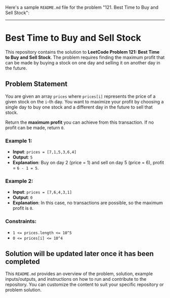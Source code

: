 Here's a sample `README.md` file for the problem "121. Best Time to Buy and Sell Stock":

---

# Best Time to Buy and Sell Stock

This repository contains the solution to **LeetCode Problem 121: Best Time to Buy and Sell Stock**. The problem requires finding the maximum profit that can be made by buying a stock on one day and selling it on another day in the future.

## Problem Statement

You are given an array `prices` where `prices[i]` represents the price of a given stock on the `i`-th day. You want to maximize your profit by choosing a single day to buy one stock and a different day in the future to sell that stock.

Return the **maximum profit** you can achieve from this transaction. If no profit can be made, return `0`.

### Example 1:

- **Input**: `prices = [7,1,5,3,6,4]`
- **Output**: `5`
- **Explanation**: Buy on day 2 (price = 1) and sell on day 5 (price = 6), profit = `6 - 1 = 5`.

### Example 2:

- **Input**: `prices = [7,6,4,3,1]`
- **Output**: `0`
- **Explanation**: In this case, no transactions are possible, so the maximum profit is `0`.

### Constraints:

- `1 <= prices.length <= 10^5`
- `0 <= prices[i] <= 10^4`

## Solution will be updated later once it has been completed

This `README.md` provides an overview of the problem, solution, example inputs/outputs, and instructions on how to run and contribute to the repository. You can customize the content to suit your specific repository or problem solution.
